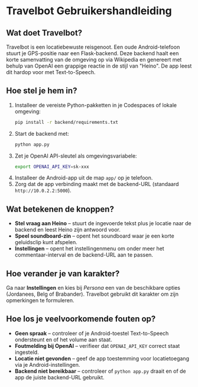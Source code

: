 # Travelbot Gebruikershandleiding

## Wat doet Travelbot?
Travelbot is een locatiebewuste reisgenoot. Een oude Android-telefoon stuurt je GPS-positie naar een Flask-backend. Deze backend haalt een korte samenvatting van de omgeving op via Wikipedia en genereert met behulp van OpenAI een grappige reactie in de stijl van "Heino". De app leest dit hardop voor met Text-to-Speech.

## Hoe stel je hem in?
1. Installeer de vereiste Python-pakketten in je Codespaces of lokale omgeving:
   ```bash
   pip install -r backend/requirements.txt
   ```
2. Start de backend met:
   ```bash
   python app.py
   ```
3. Zet je OpenAI API-sleutel als omgevingsvariabele:
   ```bash
   export OPENAI_API_KEY=sk-xxx
   ```
4. Installeer de Android-app uit de map `app/` op je telefoon.
5. Zorg dat de app verbinding maakt met de backend-URL (standaard `http://10.0.2.2:5000`).

## Wat betekenen de knoppen?
- **Stel vraag aan Heino** – stuurt de ingevoerde tekst plus je locatie naar de backend en leest Heino zijn antwoord voor.
- **Speel soundboard-zin** – opent het soundboard waar je een korte geluidsclip kunt afspelen.
- **Instellingen** – opent het instellingenmenu om onder meer het commentaar-interval en de backend-URL aan te passen.

## Hoe verander je van karakter?
Ga naar **Instellingen** en kies bij *Persona* een van de beschikbare opties (Jordanees, Belg of Brabander). Travelbot gebruikt dit karakter om zijn opmerkingen te formuleren.

## Hoe los je veelvoorkomende fouten op?
- **Geen spraak** – controleer of je Android-toestel Text-to-Speech ondersteunt en of het volume aan staat.
- **Foutmelding bij OpenAI** – verifieer dat `OPENAI_API_KEY` correct staat ingesteld.
- **Locatie niet gevonden** – geef de app toestemming voor locatie­toegang via je Android-instellingen.
- **Backend niet bereikbaar** – controleer of `python app.py` draait en of de app de juiste backend-URL gebruikt.
